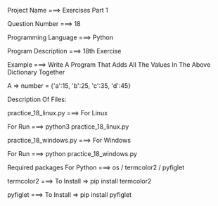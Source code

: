 Project Name ===> Exercises Part 1

Question Number ===> 18

Programming Language ===> Python

Program Description ===> 18th Exercise

Example ===> Write A Program That Adds All The Values In The Above Dictionary Together

A => number = {'a':15, 'b':25, 'c':35, 'd':45}

Description Of Files:

practice_18_linux.py ===> For Linux 

For Run ===> python3 practice_18_linux.py

practice_18_windows.py ===> For Windows

For Run ===> python practice_18_windows.py

Required packages For Python ===> os / termcolor2 / pyfiglet

termcolor2 ===> To Install => pip install termcolor2

pyfiglet ===> To Install => pip install pyfiglet
